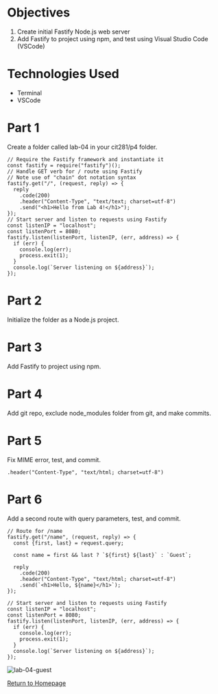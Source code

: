 # Objectives
1. Create initial Fastify Node.js web server
2. Add Fastify to project using npm, and test using Visual Studio Code (VSCode)

# Technologies Used
- Terminal
- VSCode

# Part 1
Create a folder called lab-04 in your cit281/p4 folder.
```
// Require the Fastify framework and instantiate it
const fastify = require("fastify")();
// Handle GET verb for / route using Fastify
// Note use of "chain" dot notation syntax
fastify.get("/", (request, reply) => {
  reply
    .code(200)
    .header("Content-Type", "text/text; charset=utf-8")
    .send("<h1>Hello from Lab 4!</h1>");
});
// Start server and listen to requests using Fastify
const listenIP = "localhost";
const listenPort = 8080;
fastify.listen(listenPort, listenIP, (err, address) => {
  if (err) {
    console.log(err);
    process.exit(1);
  }
  console.log(`Server listening on ${address}`);
});
```

# Part 2
Initialize the folder as a Node.js project.

# Part 3
Add Fastify to project using npm.

# Part 4
Add git repo, exclude node_modules folder from git, and make commits. 

# Part 5
Fix MIME error, test, and commit.
```
.header("Content-Type", "text/html; charset=utf-8")
```

# Part 6
Add a second route with query parameters, test, and commit.
```
// Route for /name
fastify.get("/name", (request, reply) => {
  const {first, last} = request.query;

  const name = first && last ? `${first} ${last}` : `Guest`;

  reply
    .code(200)
    .header("Content-Type", "text/html; charset=utf-8")
    .send(`<h1>Hello, ${name}</h1>`);
});

// Start server and listen to requests using Fastify
const listenIP = "localhost";
const listenPort = 8080;
fastify.listen(listenPort, listenIP, (err, address) => {
  if (err) {
    console.log(err);
    process.exit(1);
  }
  console.log(`Server listening on ${address}`);
});
```

![lab-04-guest](https://user-images.githubusercontent.com/83732149/120247575-d8665e80-c228-11eb-9ead-05ecb99e4412.png)

[Return to Homepage](https://pozawa1.github.io/)
